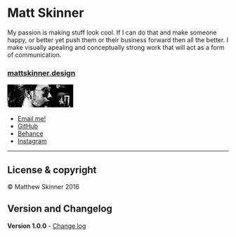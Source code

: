 # Matt Skinner

My passion is making stuff look cool. If I can do that and make someone happy, or better yet push them or their business forward then all the better. I make visually apealing and conceptually strong work that will act as a form of communication.

### [mattskinner.design](http://mattskinner.design)

![A picture in black and white of me](images/photo.png)

- [Email me!](mailto:contact@mattskinner.design)
- [GitHub](https://github.com/MattSkinner30)
- [Behance](https://www.behance.net/mattskinner)
- [Instagram](https://instagram.com/mattskinner3030)


---

## License & copyright

© Matthew Skinner 2016

## Version and Changelog

**Version 1.0.0** - [Change log](CHANGELOG.md)